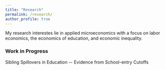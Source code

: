```yaml
---
title: "Research"
permalink: /research/
author_profile: true
---
```


My research interestes lie in applied microeconomics with a focus on labor economics, the economics of education, and economic inequality.

### Work in Progress
Sibling Spillovers in Education -- Evidence from School-entry Cutoffs



